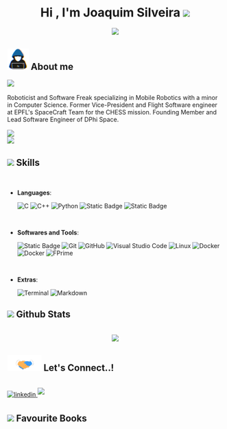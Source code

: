 
<h1 align="center"><b>Hi , I'm Joaquim Silveira </b><img src="https://media3.giphy.com/media/v1.Y2lkPTc5MGI3NjExcjRsODdia21tcTJreGVxNnRlZHNwdXhoOWI2dWw3Z2YwZHJqbnp5YiZlcD12MV9pbnRlcm5hbF9naWZfYnlfaWQmY3Q9Zw/26u6dIwIphLj8h10A/giphy.gif" width="35"></h1>

<div align='center'>
  <a href="https://github.com/DenverCoder1/readme-typing-svg"><img src="https://readme-typing-svg.herokuapp.com?font=Time+New+Roman&color=cyan&size=25&center=true&vCenter=true&width=600&height=100&lines=Robotics+&hearts;++;Computer+Science;ML+/+DL;Obsessed+Active+Learner,;Love+to+learn+new+stuffs..<3"></a>
</div>




## <picture><img src = "https://github.com/0xAbdulKhalid/0xAbdulKhalid/raw/main/assets/mdImages/about_me.gif" width = 50px></picture> **About me**

<img src="https://user-images.githubusercontent.com/73097560/115834477-dbab4500-a447-11eb-908a-139a6edaec5c.gif">

   <div class="container">
    <div class="description">
      <p>Roboticist and Software Freak specializing in Mobile Robotics with a minor in Computer Science. Former Vice-President and Flight Software engineer at EPFL's SpaceCraft Team for the CHESS mission. Founding Member and Lead Software Engineer of DPhi Space.</p>
    </div>
    <div class="github-stats">
      <a href="https://github.com/anuraghazra/convoychat">
        <img align="center" src="https://github-readme-stats.vercel.app/api/top-langs/?username=jsilveira1409&hide=html,SystemVerilog,Verilog,SWIG,Javascript,MakeFile" />
      </a>
    </div>
  </div>

<img src="https://user-images.githubusercontent.com/73097560/115834477-dbab4500-a447-11eb-908a-139a6edaec5c.gif">

## <img src="https://media2.giphy.com/media/QssGEmpkyEOhBCb7e1/giphy.gif?cid=ecf05e47a0n3gi1bfqntqmob8g9aid1oyj2wr3ds3mg700bl&rid=giphy.gif" width ="25"><b> Skills</b>
<br>

<p align="center">

- **Languages**:
    
    ![C](https://img.shields.io/badge/C%20-%232370ED.svg?style=for-the-badge&logo=c&logoColor=white)
    ![C++](https://img.shields.io/badge/C++%20-%2300599C.svg?style=for-the-badge&logo=c%2B%2B&logoColor=white)
    ![Python](https://img.shields.io/badge/Python%20-%2314354C.svg?style=for-the-badge&logo=python&logoColor=white)
    ![Static Badge](https://img.shields.io/badge/Scala%20-%DC322F.svg?style=for-the-badge&logo=scala&logoColor=white&color=DC322F)
    ![Static Badge](https://img.shields.io/badge/OpenCV%20-%DC322F.svg?style=for-the-badge&logo=opencv&logoColor=white&color=5C3EE8)
    
<br>

- **Softwares and Tools**:

    ![Static Badge](https://img.shields.io/badge/Embedded_Software%20-%2314354C.svg?style=for-the-badge&logo=robotframework&logoColor=white&color=C3002D)
    ![Git](https://img.shields.io/badge/git-%23F05033.svg?style=for-the-badge&logo=git&logoColor=white)
    ![GitHub](https://img.shields.io/badge/github-%23121011.svg?style=for-the-badge&logo=github&logoColor=white)
    ![Visual Studio Code](https://img.shields.io/badge/VS%20Code-0078d7.svg?style=for-the-badge&logo=visual-studio-code&logoColor=white)
    ![Linux](https://img.shields.io/badge/Linux-FCC624?style=for-the-badge&logo=linux&logoColor=black) 
    ![Docker](https://img.shields.io/badge/Docker-0db7ed?style=for-the-badge&logo=docker&logoColor=black) 
    ![Docker](https://img.shields.io/badge/DJango-092E20?style=for-the-badge&logo=django&logoColor=white) 
    ![FPrime](https://img.shields.io/badge/FPrime-092E20?style=for-the-badge&logo=nasa&logoColor=white&color=E03C31) 

<br>

- **Extras**:

    ![Terminal](https://img.shields.io/badge/Terminal-%23054020?style=for-the-badge&logo=gnu-bash&logoColor=white)
    ![Markdown](https://img.shields.io/badge/markdown-%23000000.svg?style=for-the-badge&logo=markdown&logoColor=white)   


</p>

## <img src="https://media.giphy.com/media/iY8CRBdQXODJSCERIr/giphy.gif" width="35"><b> Github Stats </b>
<br>

<div align="center">

<a href="https://github.com/jsilveira1409/">
  <img src="https://github-readme-stats.vercel.app/api?username=jsilveira1409&include_all_commits=true&count_private=true&show_icons=true&line_height=20&title_color=7A7ADB&icon_color=2234AE&text_color=D3D3D3&bg_color=0,000000,130F40" width="450"/>



</a>
</div>


## <img src="https://github.com/0xabdulkhalid/0xabdulkhalid/raw/main/assets/mdImages/handshake.gif" width ="80"> <b> Let's Connect..!</b>
<br>
  <div align='left'>
  <a href="https://www.linkedin.com/in/joaquim-silveira-francolino-693904223/" target="_blank">
    <img src="https://img.shields.io/badge/linkedin:  jsilveira1409-%2300acee.svg?color=405DE6&style=for-the-badge&logo=linkedin&logoColor=white" alt=linkedin style="margin-bottom: 5px;"/>
  </a>
  <a href="mailto:joaquim@dphispace.com" target="_blank">
    <img src="https://img.shields.io/badge/gmail:  jsilveira1409-%23EA4335.svg?style=for-the-badge&logo=gmail&logoColor=white" t=mail style="margin-bottom: 5px;" />
  </a>
  </div>
  

## <img src="https://media3.giphy.com/media/v1.Y2lkPTc5MGI3NjExNzRoZ3NiMHJ5OGFibjQwdDJtM3kzNnJ0cnh3dmZrcHZxcTFwYjB2MiZlcD12MV9pbnRlcm5hbF9naWZfYnlfaWQmY3Q9cw/gjxYwnMG7Mocmc75DM/giphy.gif" width ="80"> <b> Favourite Books</b>
